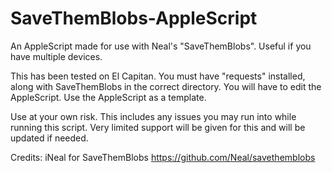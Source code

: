 # SaveThemBlobs-AppleScript
An AppleScript made for use with Neal's "SaveThemBlobs". Useful if you have multiple devices.

This has been tested on El Capitan. You must have "requests" installed, along with SaveThemBlobs in the correct directory. You will have to edit the AppleScript. Use the AppleScript as a template.

Use at your own risk. This includes any issues you may run into while running this script. Very limited support will be given for this and will be updated if needed.

Credits:
iNeal for SaveThemBlobs
https://github.com/Neal/savethemblobs
